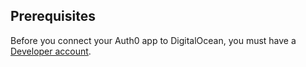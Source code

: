 ## Prerequisites
Before you connect your Auth0 app to DigitalOcean, you must have a [Developer account](https://www.digitalocean.com/).
